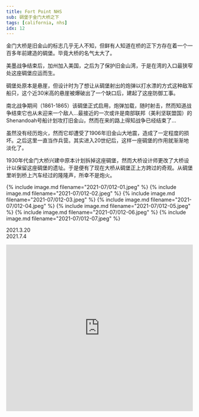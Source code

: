 ```yaml
---
title: Fort Point NHS
sub: 碉堡于金门大桥之下
tags: [california, nhs]
idx: 12
---
```


金门大桥是旧金山的标志几乎无人不知，但鲜有人知道在桥的正下方存在着一个一百多年前建造的碉堡。毕竟大桥的名气太大了。

美墨战争结束后，加州加入美国，之后为了保护旧金山湾，于是在湾的入口最狭窄处这座碉堡应运而生。

碉堡处原本是悬崖，但设计时为了想让从碉堡射出的炮弹以打水漂的方式这种敌军船只，这个近30米高的悬崖被爆破出了一个缺口后，建起了这座防御工事。

南北战争期间（1861-1865）该碉堡正式启用，炮弹加载，随时射击，然而知道战争结束它也从未迎来一个敌人…最接近的一次或许是南部联邦（美利坚联盟国）的Shenandoah号船计划攻打旧金山，然而在来的路上得知战争已经结束了…

虽然没有经历炮火，然而它却遭受了1906年旧金山大地震，造成了一定程度的损坏。之后这里一直当作兵营。其实进入20世纪后，这样一座碉堡的作用就渐渐地淡化了。

1930年代金门大桥兴建中原本计划拆掉这座碉堡，然而大桥设计师更改了大桥设计以保留这座碉堡的遗址。于是便有了现在大桥从碉堡正上方跨过的奇观。从碉堡里听到桥上汽车经过的隆隆声，所幸不是炮火。

{% include image.md filename="2021-07/012-01.jpeg" %}
{% include image.md filename="2021-07/012-02.jpeg" %}
{% include image.md filename="2021-07/012-03.jpeg" %}
{% include image.md filename="2021-07/012-04.jpeg" %}
{% include image.md filename="2021-07/012-05.jpeg" %}
{% include image.md filename="2021-07/012-06.jpeg" %}
{% include image.md filename="2021-07/012-07.jpeg" %}

2021.3.20<br>
2021.7.4

<iframe src="https://www.google.com/maps/embed?pb=!1m14!1m8!1m3!1d100868.43606387402!2d-122.4792143!3d37.8102218!3m2!1i1024!2i768!4f13.1!3m3!1m2!1s0x808586ea2d51f4fd%3A0x7fed369d97026b39!2sFort%20Point%20National%20Historic%20Site!5e0!3m2!1sen!2sus!4v1652161505785!5m2!1sen!2sus" width="100%" height="450" style="border:0;" allowfullscreen="" loading="lazy" referrerpolicy="no-referrer-when-downgrade"></iframe>
